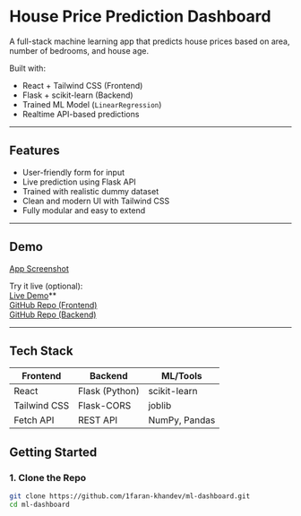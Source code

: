 #  House Price Prediction Dashboard

A full-stack machine learning app that predicts house prices based on area, number of bedrooms, and house age.

Built with:
-  React + Tailwind CSS (Frontend)
-  Flask + scikit-learn (Backend)
-  Trained ML Model (`LinearRegression`)
-  Realtime API-based predictions

---

##  Features

-  User-friendly form for input
-  Live prediction using Flask API
-  Trained with realistic dummy dataset
-  Clean and modern UI with Tailwind CSS
-  Fully modular and easy to extend

---

## Demo

[App Screenshot](link-to-your-screenshot.png) 

Try it live (optional):  
 [Live Demo](https://your-live-url.netlify.app)**  
 [GitHub Repo (Frontend)](link-here)  
 [GitHub Repo (Backend)](link-here)

---

##  Tech Stack

| Frontend       | Backend          | ML/Tools       |
|----------------|------------------|----------------|
| React          | Flask (Python)   | scikit-learn   |
| Tailwind CSS   | Flask-CORS       | joblib         |
| Fetch API      | REST API         | NumPy, Pandas  |


##  Getting Started

### 1. Clone the Repo

```bash
git clone https://github.com/1faran-khandev/ml-dashboard.git
cd ml-dashboard
